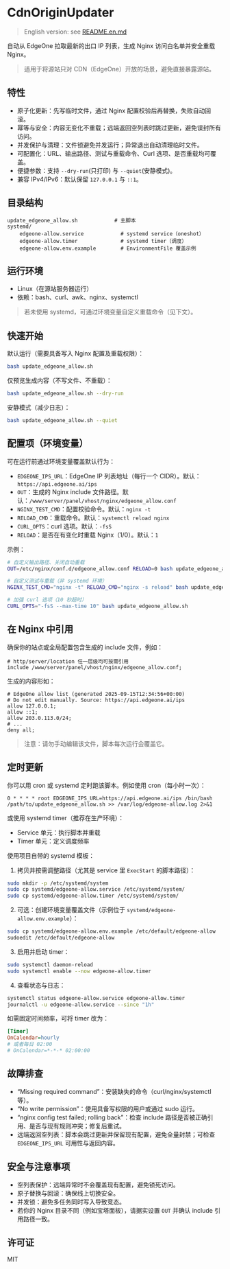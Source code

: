 # CdnOriginUpdater

> English version: see [README.en.md](README.en.md)

自动从 EdgeOne 拉取最新的出口 IP 列表，生成 Nginx 访问白名单并安全重载 Nginx。

> 适用于将源站只对 CDN（EdgeOne）开放的场景，避免直接暴露源站。

## 特性

- 原子化更新：先写临时文件，通过 Nginx 配置校验后再替换，失败自动回滚。
- 幂等与安全：内容无变化不重载；远端返回空列表时跳过更新，避免误封所有访问。
- 并发保护与清理：文件锁避免并发运行；异常退出自动清理临时文件。
- 可配置化：URL、输出路径、测试与重载命令、Curl 选项、是否重载均可覆盖。
- 便捷参数：支持 `--dry-run`(只打印) 与 `--quiet`(安静模式)。
- 兼容 IPv4/IPv6：默认保留 `127.0.0.1` 与 `::1`。

## 目录结构

```
update_edgeone_allow.sh            # 主脚本
systemd/
	edgeone-allow.service            # systemd service（oneshot）
	edgeone-allow.timer              # systemd timer（调度）
	edgeone-allow.env.example        # EnvironmentFile 覆盖示例
```

## 运行环境

- Linux（在源站服务器运行）
- 依赖：bash、curl、awk、nginx、systemctl

> 若未使用 systemd，可通过环境变量自定义重载命令（见下文）。

## 快速开始

默认运行（需要具备写入 Nginx 配置及重载权限）：

```bash
bash update_edgeone_allow.sh
```

仅预览生成内容（不写文件、不重载）：

```bash
bash update_edgeone_allow.sh --dry-run
```

安静模式（减少日志）：

```bash
bash update_edgeone_allow.sh --quiet
```

## 配置项（环境变量）

可在运行前通过环境变量覆盖默认行为：

- `EDGEONE_IPS_URL`：EdgeOne IP 列表地址（每行一个 CIDR）。默认：`https://api.edgeone.ai/ips`
- `OUT`：生成的 Nginx include 文件路径。默认：`/www/server/panel/vhost/nginx/edgeone_allow.conf`
- `NGINX_TEST_CMD`：配置校验命令。默认：`nginx -t`
- `RELOAD_CMD`：重载命令。默认：`systemctl reload nginx`
- `CURL_OPTS`：curl 选项。默认：`-fsS`
- `RELOAD`：是否在有变化时重载 Nginx（1/0）。默认：`1`

示例：

```bash
# 自定义输出路径、关闭自动重载
OUT=/etc/nginx/conf.d/edgeone_allow.conf RELOAD=0 bash update_edgeone_allow.sh

# 自定义测试与重载（非 systemd 环境）
NGINX_TEST_CMD="nginx -t" RELOAD_CMD="nginx -s reload" bash update_edgeone_allow.sh

# 加强 curl 选项（10 秒超时）
CURL_OPTS="-fsS --max-time 10" bash update_edgeone_allow.sh
```

## 在 Nginx 中引用

确保你的站点或全局配置包含生成的 include 文件，例如：

```nginx
# http/server/location 任一层级均可按需引用
include /www/server/panel/vhost/nginx/edgeone_allow.conf;
```

生成的内容形如：

```nginx
# EdgeOne allow list (generated 2025-09-15T12:34:56+00:00)
# Do not edit manually. Source: https://api.edgeone.ai/ips
allow 127.0.0.1;
allow ::1;
allow 203.0.113.0/24;
# ...
deny all;
```

> 注意：请勿手动编辑该文件，脚本每次运行会覆盖它。

## 定时更新

你可以用 cron 或 systemd 定时跑该脚本。例如使用 cron（每小时一次）：

```cron
0 * * * * root EDGEONE_IPS_URL=https://api.edgeone.ai/ips /bin/bash /path/to/update_edgeone_allow.sh >> /var/log/edgeone-allow.log 2>&1
```

或使用 systemd timer（推荐在生产环境）：

- Service 单元：执行脚本并重载
- Timer 单元：定义调度频率

使用项目自带的 systemd 模板：

1) 拷贝并按需调整路径（尤其是 service 里 `ExecStart` 的脚本路径）：

```bash
sudo mkdir -p /etc/systemd/system
sudo cp systemd/edgeone-allow.service /etc/systemd/system/
sudo cp systemd/edgeone-allow.timer /etc/systemd/system/
```

2) 可选：创建环境变量覆盖文件（示例位于 `systemd/edgeone-allow.env.example`）：

```bash
sudo cp systemd/edgeone-allow.env.example /etc/default/edgeone-allow
sudoedit /etc/default/edgeone-allow
```

3) 启用并启动 timer：

```bash
sudo systemctl daemon-reload
sudo systemctl enable --now edgeone-allow.timer
```

4) 查看状态与日志：

```bash
systemctl status edgeone-allow.service edgeone-allow.timer
journalctl -u edgeone-allow.service --since "1h"
```

如需固定时间频率，可将 timer 改为：

```ini
[Timer]
OnCalendar=hourly
# 或者每日 02:00
# OnCalendar=*-*-* 02:00:00
```

## 故障排查

- “Missing required command”：安装缺失的命令（curl/nginx/systemctl 等）。
- “No write permission”：使用具备写权限的用户或通过 sudo 运行。
- “nginx config test failed; rolling back”：检查 include 路径是否被正确引用、是否与现有规则冲突；修复后重试。
- 远端返回空列表：脚本会跳过更新并保留现有配置，避免全量封禁；可检查 `EDGEONE_IPS_URL` 可用性与返回内容。

## 安全与注意事项

- 空列表保护：远端异常时不会覆盖现有配置，避免锁死访问。
- 原子替换与回滚：确保线上切换安全。
- 并发锁：避免多任务同时写入导致竞态。
- 若你的 Nginx 目录不同（例如宝塔面板），请据实设置 `OUT` 并确认 include 引用路径一致。

## 许可证

MIT
